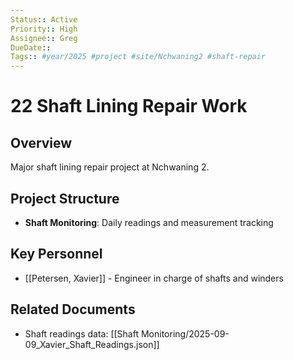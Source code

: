 ```yaml
---
Status:: Active
Priority:: High
Assignee:: Greg
DueDate:: 
Tags:: #year/2025 #project #site/Nchwaning2 #shaft-repair
---
```


# 22 Shaft Lining Repair Work

## Overview
Major shaft lining repair project at Nchwaning 2.

## Project Structure
- **Shaft Monitoring**: Daily readings and measurement tracking

## Key Personnel
- [[Petersen, Xavier]] - Engineer in charge of shafts and winders

## Related Documents
- Shaft readings data: [[Shaft Monitoring/2025-09-09_Xavier_Shaft_Readings.json]]